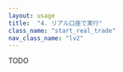 ```yaml
---
layout: usage
title:  "4. リアル口座で実行"
class_name: "start_real_trade"
nav_class_name: "lv2"
---
```


TODO
